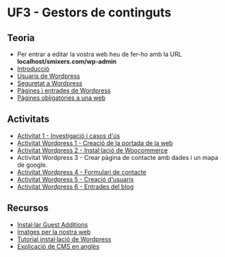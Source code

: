 # UF3 - Gestors de continguts

## Teoria

- Per entrar a editar la vostra web heu de fer-ho amb la URL **localhost/smixers.com/wp-admin**
- [Introducció](intro.md)
- [Usuaris de Wordpress](usuaris.md)
- [Seguretat a Wordpress](seguretat.md)
- [Pàgines i entrades de Wordpress](entrades.md)
- [Pàgines obligatòries a una web](pagines_obligatories.md)

## Activitats

- [Activitat 1 - Investigació i casos d'ús](activitat1.md)
- [Activitat Wordpress 1 - Creació de la portada de la web](web1.md)
- [Activitat Wordpress 2 - Instal·lació de Woocommerce](web2.md)
- Activitat Wordpress 3 - Crear pàgina de contacte amb dades i un mapa de google.
- [Activitat Wordpress 4 - Formulari de contacte](web4.md)
- [Activitat Wordpress 5 - Creació d'usuaris](web5.md)
- [Activitat Wordpress 6 - Entrades del blog](web6.md)
## Recursos

- [Instal·lar Guest Additions](guest.md)
- [Imatges per la nostra web](drets_imatge.md)
- [Tutorial instal·lació de Wordpress](https://dungeonofbits.com/category/wordpress.html)
- [Explicació de CMS en anglès](https://www.velocityconsultancy.com/what-is-a-cms-website/)
